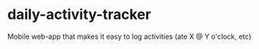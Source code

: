 # daily-activity-tracker
Mobile web-app that makes it easy to log activities (ate X @ Y o'clock, etc)
